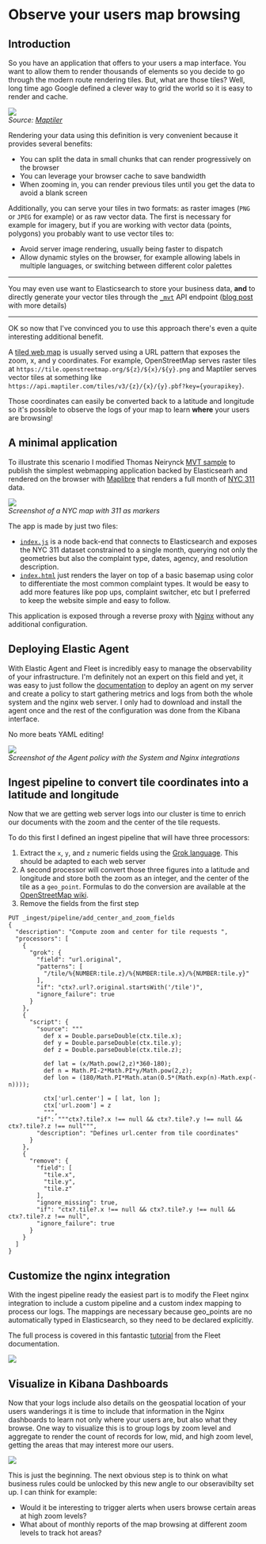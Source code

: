 # Observe your users map browsing

## Introduction

So you have an application that offers to your users a map interface. You want to allow them to render thousands of elements so you decide to go through the modern route rendering tiles. But, what are those tiles? Well, long time ago Google defined a clever way to grid the world so it is easy to render and cache.

![](https://www.maptiler.com/img/tools/pyramid.png)<br/>
_Source: [Maptiler](https://www.maptiler.com/google-maps-coordinates-tile-bounds-projection/#2/27.77/63.39)_


Rendering your data using this definition is very convenient because it provides several benefits:

* You can split the data in small chunks that can render progressively on the browser
* You can leverage your browser cache to save bandwidth
* When zooming in, you can render previous tiles until you get the data to avoid a blank screen

Additionally, you can serve your tiles in two formats: as raster images (`PNG` or `JPEG` for example) or as raw vector data. The first is necessary for example for imagery, but if you are working with vector data (points, polygons) you probably want to use vector tiles to:

* Avoid server image rendering, usually being faster to dispatch
* Allow dynamic styles on the browser, for example allowing labels in multiple languages, or switching between different color palettes

----

You may even use want to Elasticsearch to store your business data, **and** to directly generate your vector tiles through the [`_mvt`](https://www.elastic.co/guide/en/elasticsearch/reference/current/search-vector-tile-api.html) API endpoint ([blog post](https://www.elastic.co/blog/introducing-elasticsearch-vector-tile-search-api-for-geospatial) with more details)

----

OK so now that I've convinced you to use this approach there's even a quite interesting additional benefit.

A [tiled web map](https://en.wikipedia.org/wiki/Tiled_web_map) is usually served using a URL pattern that exposes the zoom, x, and y coordinates. For example, OpenStreetMap serves raster tiles at `https://tile.openstreetmap.org/${z}/${x}/${y}.png` and Maptiler serves vector tiles at something like `https://api.maptiler.com/tiles/v3/{z}/{x}/{y}.pbf?key={yourapikey}`.

Those coordinates can easily be converted back to a latitude and longitude so it's possible to observe the logs of your map to learn **where** your users are browsing!

## A minimal application

To illustrate this scenario I modified Thomas Neirynck [MVT sample](https://github.com/thomasneirynck/mvt_sample) to publish the simplest webmapping application backed by Elasticsearh and rendered on the browser with [Maplibre](https://maplibre.org/) that renders a full month of [NYC 311](https://portal.311.nyc.gov/) data.

![](./nyc311-demo.png)<br/>
_Screenshot of a NYC map with 311 as markers_

The app is made by just two files:

* [`index.js`](https://github.com/jsanz/nyc311-demo/blob/main/src/index.js) is a node back-end that connects to Elasticsearch and exposes the NYC 311 dataset constrained to a single month, querying not only the geometries but also the complaint type, dates, agency, and resolution description.
* [`index.html`](https://github.com/jsanz/nyc311-demo/blob/main/src/index.html) just renders the layer on top of a basic basemap using color to differentiate the most common complaint types. It would be easy to add more features like pop ups, complaint switcher, etc but I preferred to keep the website simple and easy to follow.

This application is exposed through a reverse proxy with [Nginx](https://www.nginx.com/) without any additional configuration.


## Deploying Elastic Agent

With Elastic Agent and Fleet is incredibly easy to manage the observability of your infrastructure. I'm definitely not an expert on this field and yet, it was easy to just follow the [documentation](https://www.elastic.co/guide/en/fleet/current/install-fleet-managed-elastic-agent.html) to deploy an agent on my server and create a policy to start gathering metrics and logs from both the whole system and the nginx web server. I only had to download and install the agent once and the rest of the configuration was done from the Kibana interface.

No more beats YAML editing!

![](./agent-policy.png)<br/>
_Screenshot of the Agent policy with the System and Nginx integrations_


## Ingest pipeline to convert tile coordinates into a latitude and longitude

Now that we are getting web server logs into our cluster is time to enrich our documents with the zoom and the center of the tile requests.

To do this first I defined an ingest pipeline that will have three processors:

1. Extract the `x`, `y`, and `z` numeric fields using the [Grok language](https://www.elastic.co/guide/en/elasticsearch/reference/current/grok-processor.html). This should be adapted to each web server
2. A second processor will convert those three figures into a latitude and longitude and store both the zoom as an integer, and the center of the tile as a `geo_point`.  Formulas to do the conversion are available at the [OpenStreetMap wiki](https://wiki.openstreetmap.org/wiki/Slippy_map_tilenames).
3. Remove the fields from the first step



```
PUT _ingest/pipeline/add_center_and_zoom_fields
{
  "description": "Compute zoom and center for tile requests ",
  "processors": [
    {
      "grok": {
        "field": "url.original",
        "patterns": [
          "/tile/%{NUMBER:tile.z}/%{NUMBER:tile.x}/%{NUMBER:tile.y}"
        ],
        "if": "ctx?.url?.original.startsWith('/tile')",
        "ignore_failure": true
      }
    },
    {
      "script": {
        "source": """
          def x = Double.parseDouble(ctx.tile.x);
          def y = Double.parseDouble(ctx.tile.y);
          def z = Double.parseDouble(ctx.tile.z);
          
          def lat = (x/Math.pow(2,z)*360-180);
          def n = Math.PI-2*Math.PI*y/Math.pow(2,z);
          def lon = (180/Math.PI*Math.atan(0.5*(Math.exp(n)-Math.exp(-n))));
          
          ctx['url.center'] = [ lat, lon ];
          ctx['url.zoom'] = z
          """,
        "if": """ctx?.tile?.x !== null && ctx?.tile?.y !== null && ctx?.tile?.z !== null""",
        "description": "Defines url.center from tile coordinates"
      }
    },
    {
      "remove": {
        "field": [
          "tile.x",
          "tile.y",
          "tile.z"
        ],
        "ignore_missing": true,
        "if": "ctx?.tile?.x !== null && ctx?.tile?.y !== null && ctx?.tile?.z !== null",
        "ignore_failure": true
      }
    }
  ]
}
```

## Customize the nginx integration

With the ingest pipeline ready the easiest part is to modify the Fleet nginx integration to include a custom pipeline and a custom index mapping to process our logs. The mappings are necessary because geo_points are no automatically typed in Elasticsearch, so they need to be declared explicitly.

The full process is covered in this fantastic [tutorial](https://www.elastic.co/guide/en/fleet/master/data-streams-pipeline-tutorial.html) from the Fleet documentation.

![](./nginx-integration.gif)

## Visualize in Kibana Dashboards

Now that your logs include also details on the geospatial location of your users wanderings it is time to include that information in the Nginx dashboards to learn not only where your users are, but also what they browse. One way to visualize this is to group logs by zoom level and aggregate to render the count of records for low, mid, and high zoom level, getting the areas that may interest more our users.

![](./kibana-dashboard.gif)

This is just the beginning. The next obvious step is to think on what business rules could be unlocked by this new angle to our obseravibilty set up. I can think for example:

* Would it be interesting to trigger alerts when users browse certain areas at high zoom levels?
* What about of monthly reports of the map browsing at different zoom levels to track hot areas?
